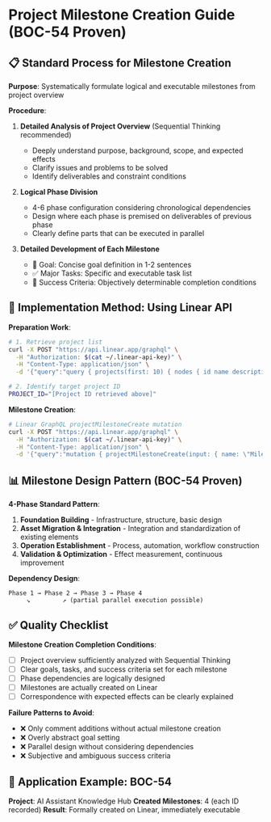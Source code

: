 # Project Milestone Creation Guide (BOC-54 Proven)

## 📋 Standard Process for Milestone Creation

**Purpose**: Systematically formulate logical and executable milestones from project overview

**Procedure**:
1. **Detailed Analysis of Project Overview** (Sequential Thinking recommended)
   - Deeply understand purpose, background, scope, and expected effects
   - Clarify issues and problems to be solved
   - Identify deliverables and constraint conditions

2. **Logical Phase Division**
   - 4-6 phase configuration considering chronological dependencies
   - Design where each phase is premised on deliverables of previous phase
   - Clearly define parts that can be executed in parallel

3. **Detailed Development of Each Milestone**
   - 📍 Goal: Concise goal definition in 1-2 sentences
   - ✅ Major Tasks: Specific and executable task list
   - 🎯 Success Criteria: Objectively determinable completion conditions

## 🚀 Implementation Method: Using Linear API

**Preparation Work**:
```bash
# 1. Retrieve project list
curl -X POST "https://api.linear.app/graphql" \
  -H "Authorization: $(cat ~/.linear-api-key)" \
  -H "Content-Type: application/json" \
  -d '{"query":"query { projects(first: 10) { nodes { id name description } } }"}'

# 2. Identify target project ID
PROJECT_ID="[Project ID retrieved above]"
```

**Milestone Creation**:
```bash
# Linear GraphQL projectMilestoneCreate mutation
curl -X POST "https://api.linear.app/graphql" \
  -H "Authorization: $(cat ~/.linear-api-key)" \
  -H "Content-Type: application/json" \
  -d '{"query":"mutation { projectMilestoneCreate(input: { name: \"Milestone 1: Title\", description: \"Detailed goal description\", projectId: \"'$PROJECT_ID'\" }) { projectMilestone { id name description } success } }"}'
```

## 📊 Milestone Design Pattern (BOC-54 Proven)

**4-Phase Standard Pattern**:
1. **Foundation Building** - Infrastructure, structure, basic design
2. **Asset Migration & Integration** - Integration and standardization of existing elements
3. **Operation Establishment** - Process, automation, workflow construction
4. **Validation & Optimization** - Effect measurement, continuous improvement

**Dependency Design**:
```
Phase 1 → Phase 2 → Phase 3 → Phase 4
     ↘         ↗ (partial parallel execution possible)
```

## ✅ Quality Checklist

**Milestone Creation Completion Conditions**:
- [ ] Project overview sufficiently analyzed with Sequential Thinking
- [ ] Clear goals, tasks, and success criteria set for each milestone
- [ ] Phase dependencies are logically designed
- [ ] Milestones are actually created on Linear
- [ ] Correspondence with expected effects can be clearly explained

**Failure Patterns to Avoid**:
- ❌ Only comment additions without actual milestone creation
- ❌ Overly abstract goal setting
- ❌ Parallel design without considering dependencies
- ❌ Subjective and ambiguous success criteria

## 🔄 Application Example: BOC-54

**Project**: AI Assistant Knowledge Hub
**Created Milestones**: 4 (each ID recorded)
**Result**: Formally created on Linear, immediately executable